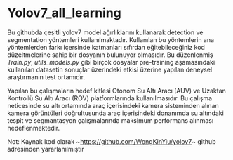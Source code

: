 # Yolov7_all_learning

Bu githubda çeşitli yolov7 model ağırlıklarını kullanarak detection ve segmentation yöntemleri kullanılmaktadır. Kullanılan bu yöntemlerin ana yöntemlerden farkı içersinde katmanları sıfırdan eğitebileceğiniz kod düzeltmelerine sahip bir dosyanın bulunuyor olmasıdır. 
Bu düzenlenmiş *Train.py*, *utils_models.py* gibi birçok dosyalar pre-training aşamasındaki kullanılan datasetin sonuçlar üzerindeki etkisi üzerine yapılan deneysel araştırmanın test ortamıdır.

Yapılan bu çalışmaların hedef kitlesi Otonom Su Altı Aracı (AUV) ve Uzaktan Kontrollü Su Altı Aracı (ROV) platformlarında kullanılmasıdır. Bu çalışma neticesinde su altı ortamında araç içerisindeki kamera sisteminden alınan kamera görüntüleri doğrultusunda araç içerisindeki donanımda su altındaki tespit ve segmantasyon çalışmalarında maksimum performans alınması hedeflenmektedir.


Not: Kaynak kod olarak ~https://github.com/WongKinYiu/yolov7~ github adresinden yararlanılmıştır
